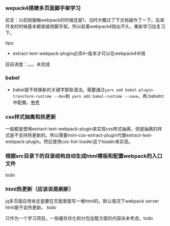 ### wepack4搭建多页面脚手架学习

前言：以前刚接触webpack的时候还是1，当时大概过了下文档操作了一下。后来开发的时候基本都直接用脚手架。所以趁着webpack4刚出不久，重新学习加复习下。


tips:
- extract-text-webpack-plugin必须4+版本才可以在webpack4中用

目前进度：。。。未完成


### babel
- babel是不转换新的关键字那些语法。需要通过```yarn add babel-plugin-transform-runtime --dev```和``` yarn add babel-runtime --save```。再.babelrc中配置。[参考](http://babeljs.io/docs/plugins/transform-runtime/)

### css样式抽离和热更新
一般都是使用extract-text-webpack-plugin来实现css样式抽离，但是抽离的样式是不支持热更新的。所以需要mini-css-extract-plugin代替extract-text-webpack-plugin。然后使用css-hot-loader这个loader来实现。

### 根据src目录下的目录结构自动生成html模板和配置webpack的入口文件
todo

### html热更新（应该说是刷新）
jq多页面应用肯定是要在页面里面写一堆html的，默认情况下webpack server html是不会热更新。
todo

只作为一个学习项目。一些缓存优化和分包加载方面的内容尚未考虑。todo
